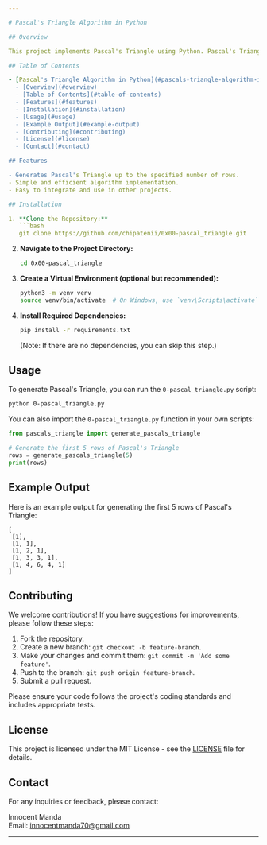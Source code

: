 ```yaml
---

# Pascal's Triangle Algorithm in Python

## Overview

This project implements Pascal's Triangle using Python. Pascal's Triangle is a triangular array of binomial coefficients, named after Blaise Pascal. In this implementation, we generate the first `n` rows of Pascal's Triangle.

## Table of Contents

- [Pascal's Triangle Algorithm in Python](#pascals-triangle-algorithm-in-python)
  - [Overview](#overview)
  - [Table of Contents](#table-of-contents)
  - [Features](#features)
  - [Installation](#installation)
  - [Usage](#usage)
  - [Example Output](#example-output)
  - [Contributing](#contributing)
  - [License](#license)
  - [Contact](#contact)

## Features

- Generates Pascal's Triangle up to the specified number of rows.
- Simple and efficient algorithm implementation.
- Easy to integrate and use in other projects.

## Installation

1. **Clone the Repository:**
   ```bash
   git clone https://github.com/chipatenii/0x00-pascal_triangle.git
   ```
2. **Navigate to the Project Directory:**
   ```bash
   cd 0x00-pascal_triangle
   ```

3. **Create a Virtual Environment (optional but recommended):**
   ```bash
   python3 -m venv venv
   source venv/bin/activate  # On Windows, use `venv\Scripts\activate`
   ```

4. **Install Required Dependencies:**
   ```bash
   pip install -r requirements.txt
   ```
   (Note: If there are no dependencies, you can skip this step.)

## Usage

To generate Pascal's Triangle, you can run the `0-pascal_triangle.py` script:

```bash
python 0-pascal_triangle.py
```

You can also import the `0-pascal_triangle.py` function in your own scripts:

```python
from pascals_triangle import generate_pascals_triangle

# Generate the first 5 rows of Pascal's Triangle
rows = generate_pascals_triangle(5)
print(rows)
```

## Example Output

Here is an example output for generating the first 5 rows of Pascal's Triangle:

```
[
 [1],
 [1, 1],
 [1, 2, 1],
 [1, 3, 3, 1],
 [1, 4, 6, 4, 1]
]
```

## Contributing

We welcome contributions! If you have suggestions for improvements, please follow these steps:

1. Fork the repository.
2. Create a new branch: `git checkout -b feature-branch`.
3. Make your changes and commit them: `git commit -m 'Add some feature'`.
4. Push to the branch: `git push origin feature-branch`.
5. Submit a pull request.

Please ensure your code follows the project's coding standards and includes appropriate tests.

## License

This project is licensed under the MIT License - see the [LICENSE](LICENSE) file for details.

## Contact

For any inquiries or feedback, please contact:

Innocent  Manda  
Email: innocentmanda70@gmail.com

---
```


